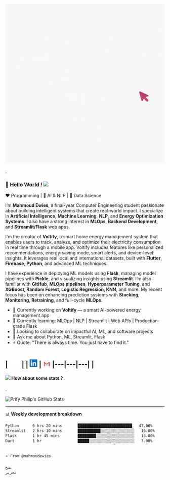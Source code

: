 <p align="center">
  <img src="Mahmoud Ewies (2).gif">
</p>
  
.
  
  
### 👋 Hello World !  <img src="https://github.com/TheDudeThatCode/TheDudeThatCode/blob/master/Assets/Earth.gif" width="24px">
  

:heart: Programming | :blue_heart: AI & NLP | :green_heart: Data Science

I’m **Mahmoud Ewies**, a final-year Computer Engineering student passionate about building intelligent systems that create real-world impact. I specialize in **Artificial Intelligence**, **Machine Learning**, **NLP**, and **Energy Optimization Systems**. I also have a strong interest in **MLOps**, **Backend Development**, and **Streamlit/Flask** web apps.

I'm the creator of **Voltify**, a smart home energy management system that enables users to track, analyze, and optimize their electricity consumption in real time through a mobile app. Voltify includes features like personalized recommendations, energy-saving mode, smart alerts, and device-level insights. It leverages real local and international datasets, built with **Flutter**, **Firebase**, **Python**, and advanced ML techniques.

I have experience in deploying ML models using **Flask**, managing model pipelines with **Pickle**, and visualizing insights using **Streamlit**. I’m also familiar with **GitHub**, **MLOps pipelines**, **Hyperparameter Tuning**, and **XGBoost, Random Forest, Logistic Regression, KNN**, and more. My recent focus has been on enhancing prediction systems with **Stacking**, **Monitoring**, **Retraining**, and full-cycle **MLOps**.

- 🔭 Currently working on **Voltify** — a smart AI-powered energy management app  
- 🌱 Currently learning: MLOps | NLP | Streamlit | Web APIs | Production-grade Flask  
- 👯 Looking to collaborate on impactful AI, ML, and software projects  
- 💬 Ask me about Python, ML, Streamlit, Flask 
- ⚡ Quote: "There is always time. You just have to find it."  

| [<img src="https://raw.githubusercontent.com/Delta456/Delta456/master/img/github.png" alt="github logo" width="34">](https://github.com/mahmoudewies) | | [<img src="https://github.com/Amchuz/Amchuz/blob/master/linkedin.jpeg" alt="linkedin logo" width="24">](https://www.linkedin.com/in/mahmoud-ewis-29a527246/) |  [<img src="https://github.com/Amchuz/Amchuz/blob/master/gmail.jpeg" alt="gmail logo" width="24">](mahmoudewis.ai@gmail.com)
|---|---|---|
|
----
#### <img src="https://media.giphy.com/media/VgCDAzcKvsR6OM0uWg/giphy.gif" width="50"> How about some stats ?
  
.    
   
![Prify Philip's GitHub Stats](https://github-readme-stats.vercel.app/api?username=Amchuz&hide=["stars"]&show_icons=true)

-------

📊 **Weekly development breakdown**
<!--START_SECTION:waka-->
```text
Python      6 hrs 20 mins       ████████████████████████   47.00%
Streamlit   2 hrs 10 mins       ██████████░░░░░░░░░░░░░░░   16.00%
Flask       1 hr 45 mins        ████████░░░░░░░░░░░░░░░░░   13.00%
Dart        1 hr                █████░░░░░░░░░░░░░░░░░░░░   7.00%


⭐️ From @mahmoudewies

نسخ
تحرير

